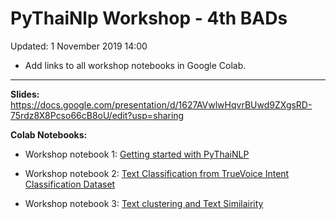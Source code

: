# PyThaiNlp Workshop - 4th BADs 



Updated: 1 November 2019 14:00
  -  Add links to all workshop notebooks in Google Colab.

------------

__Slides:__ https://docs.google.com/presentation/d/1627AVwlwHqvrBUwd9ZXgsRD-75rdz8X8Pcso66cB8oU/edit?usp=sharing



__Colab Notebooks:__

- Workshop notebook 1: [Getting started with PyThaiNLP](https://colab.research.google.com/drive/1ODNYd73ya-d3lDpDF_LQ3A6B0iouhS0M)

- Workshop notebook 2: [Text Classification from TrueVoice Intent Classification Dataset](https://colab.research.google.com/drive/1Dq92spjdcozVZkAKoTQohJXMJfS4JexI)

- Workshop notebook 3: [Text clustering and Text Similairity]( https://colab.research.google.com/drive/1sf3l0xvhCj4hg71gnKxRGiXcAuXYFbdZ)
